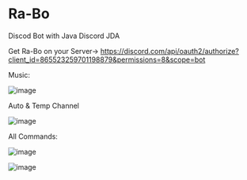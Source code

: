 # Ra-Bo
Discod Bot with Java Discord JDA

Get Ra-Bo on your Server-> 
https://discord.com/api/oauth2/authorize?client_id=865523259701198879&permissions=8&scope=bot

Music:

![image](https://user-images.githubusercontent.com/71067150/126302456-3a0c047e-4864-4a8c-b057-72e219da64b3.png)

Auto & Temp Channel

![image](https://user-images.githubusercontent.com/71067150/126302541-05decf91-e9d8-4440-b1d0-019a427f8695.png)

All Commands:

![image](https://user-images.githubusercontent.com/71067150/126302600-9db84bcb-87c0-4262-bc47-4dde0620ff12.png)

![image](https://user-images.githubusercontent.com/71067150/126302636-95163d90-29fb-4b9e-9f3e-c54a59923a6a.png)




